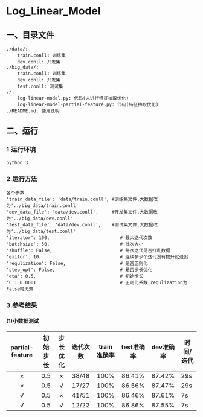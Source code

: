 # Log_Linear_Model
## 一、目录文件
    ./data/:
        train.conll: 训练集
        dev.conll: 开发集
    ./big_data/:
        train.conll: 训练集
        dev.conll: 开发集
        test.conll: 测试集
    ./:
        log-linear-model.py: 代码(未进行特征抽取优化)
        log-linear-model-partial-feature.py: 代码(特征抽取优化)
    ./README.md: 使用说明

## 二、运行
### 1.运行环境
    python 3
### 2.运行方法
    各个参数
    'train_data_file': 'data/train.conll', #训练集文件,大数据改为'../big_data/train.conll'
    'dev_data_file': 'data/dev.conll',     #开发集文件,大数据改为'../big_data/dev.conll'
    'test_data_file': 'data/dev.conll',    #测试集文件,大数据改为'../big_data/test.conll'
    'iterator': 100,                          # 最大迭代次数
    'batchsize': 50,                          # 批次大小
    'shuffle': False,                         # 每次迭代是否打乱数据
    'exitor': 10,                             # 连续多少个迭代没有提升就退出
    'regulization': False,                    # 是否正则化
    'step_opt': False,                        # 是否步长优化
    'eta': 0.5,                               # 初始步长
    'C': 0.0001                               # 正则化系数,regulization为False时无效
    
### 3.参考结果
#### (1)小数据测试
| partial-feature |初始步长| 步长优化 | 迭代次数 | train准确率 | test准确率 | dev准确率 | 时间/迭代 |
| :-------------: |:------:|:-------:|:-------:| :--------: | :--------: |:--------:| ---------|
|        ×        |   0.5  |   ×    | 38/48    |    100%   |   86.41%   |   87.42%  |    29s   |
|        ×        |   0.5  |   √    |  17/27   |     100%  |    86.56%  |   87.47%  |    29s   |
|        √        |   0.5  |   ×    |  41/51   |    100%   |   86.46%   |  87.61%   |    7s   |
|        √        |   0.5  |   √    | 12/22    |    100%   |   86.86%   |  87.55%   |    7s   |
